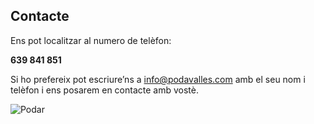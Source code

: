 ## Contacte

Ens pot localitzar al numero de telèfon:

**639 841 851**

Si ho prefereix pot escriure’ns a [info@podavalles.com](mailto:info@podavalles.com) amb el seu nom i telèfon i ens posarem en contacte amb vostè.

<img src="http://arboriculturavalles.com/wp-content/uploads/2018/ubicacio.jpg" alt="Podar" class="is-style-rounded">